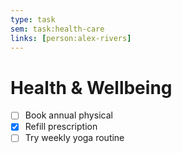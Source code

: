 ```yaml
---
type: task
sem: task:health-care
links: [person:alex-rivers]
---
```


# Health & Wellbeing

- [ ] Book annual physical
- [x] Refill prescription
- [ ] Try weekly yoga routine
